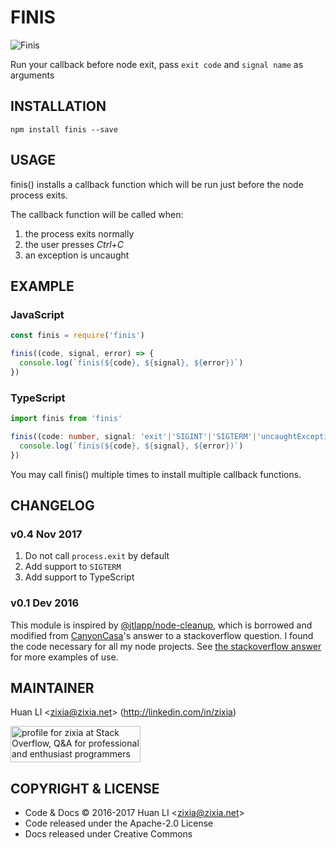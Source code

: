 # FINIS

![Finis](https://huan.github.io/finis/images/finish.png)

Run your callback before node exit, pass `exit code` and `signal name` as arguments

## INSTALLATION

```shell
npm install finis --save
```

## USAGE

finis() installs a callback function which will be run just before the node process exits.

The callback function will be called when:

1. the process exits normally
1. the user presses _Ctrl+C_
1. an exception is uncaught

## EXAMPLE

### JavaScript

```js
const finis = require('finis')

finis((code, signal, error) => {
  console.log(`finis(${code}, ${signal}, ${error})`)
})
```

### TypeScript

```ts
import finis from 'finis'

finis((code: number, signal: 'exit'|'SIGINT'|'SIGTERM'|'uncaughtException', error?: Error) => {
  console.log(`finis(${code}, ${signal}, ${error})`)
})
```

You may call finis() multiple times to install multiple callback functions.

## CHANGELOG

### v0.4 Nov 2017

1. Do not call `process.exit` by default
1. Add support to `SIGTERM`
1. Add support to TypeScript

### v0.1 Dev 2016

This module is inspired by [@jtlapp/node-cleanup](https://github.com/jtlapp/node-cleanup), which is borrowed and modified from [CanyonCasa](http://stackoverflow.com/users/3319552/canyoncasa)'s answer to a stackoverflow question. I found the code necessary for all my node projects. See [the stackoverflow answer](http://stackoverflow.com/a/21947851/650894) for more examples of use.

## MAINTAINER

Huan LI \<zixia@zixia.net\> (http://linkedin.com/in/zixia)

<a href="http://stackoverflow.com/users/1123955/zixia">
  <img src="http://stackoverflow.com/users/flair/1123955.png" width="208" height="58" alt="profile for zixia at Stack Overflow, Q&amp;A for professional and enthusiast programmers" title="profile for zixia at Stack Overflow, Q&amp;A for professional and enthusiast programmers">
</a>

## COPYRIGHT & LICENSE

* Code & Docs © 2016-2017 Huan LI \<zixia@zixia.net\>
* Code released under the Apache-2.0 License
* Docs released under Creative Commons
